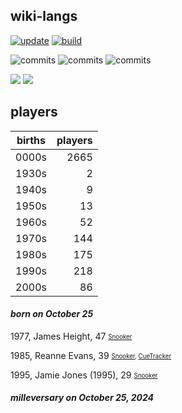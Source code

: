 ## wiki-langs
[![update](https://github.com/dreamerminsk/wiki-langs/actions/workflows/update-tables.yml/badge.svg)](https://github.com/dreamerminsk/wiki-langs/actions/workflows/update-tables.yml)
[![build](https://github.com/dreamerminsk/wiki-langs/actions/workflows/build.yml/badge.svg)](https://github.com/dreamerminsk/wiki-langs/actions/workflows/build.yml)

![commits](https://img.shields.io/github/commit-activity/y/dreamerminsk/wiki-langs)
![commits](https://img.shields.io/github/commit-activity/m/dreamerminsk/wiki-langs)
![commits](https://img.shields.io/github/commit-activity/w/dreamerminsk/wiki-langs)

![](https://img.shields.io/github/languages/code-size/dreamerminsk/wiki-langs)
![](https://img.shields.io/github/repo-size/dreamerminsk/wiki-langs)

## players
| births | players |
| :----: | ------: |
| 0000s | 2665 |
| 1930s | 2 |
| 1940s | 9 |
| 1950s | 13 |
| 1960s | 52 |
| 1970s | 144 |
| 1980s | 175 |
| 1990s | 218 |
| 2000s | 86 |

#### ***born on October 25***
1977, James Height, 47 <sub><sup>[Snooker](http://www.snooker.org/res/index.asp?player=2196)</sup></sub>

1985, Reanne Evans, 39 <sub><sup>[Snooker](http://www.snooker.org/res/index.asp?player=175), [CueTracker](http://cuetracker.net/Players/reanne-evans/)</sup></sub>

1995, Jamie Jones (1995), 29 <sub><sup>[Snooker](http://www.snooker.org/res/index.asp?player=2787)</sup></sub>


#### ***milleversary on October 25, 2024***



